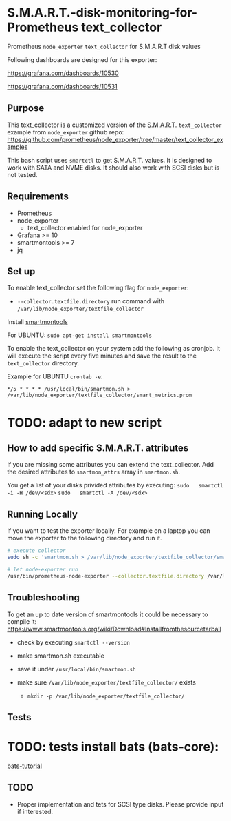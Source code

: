 # S.M.A.R.T.-disk-monitoring-for-Prometheus text_collector

Prometheus `node_exporter` `text_collector` for S.M.A.R.T disk values

Following dashboards are designed for this exporter:

https://grafana.com/dashboards/10530

https://grafana.com/dashboards/10531

## Purpose
This text_collector is a customized version of the S.M.A.R.T. `text_collector`
example from `node_exporter` github repo:
https://github.com/prometheus/node_exporter/tree/master/text_collector_examples

This bash script uses `smartctl` to get S.M.A.R.T. values. It is designed to
work with SATA and NVME disks. It should also work with SCSI disks but is not
tested.

## Requirements
- Prometheus
- node_exporter
  - text_collector enabled for node_exporter
- Grafana >= 10
- smartmontools >= 7
- jq

## Set up
To enable text_collector set the following flag for `node_exporter`:
- `--collector.textfile.directory`
run command with `/var/lib/node_exporter/textfile_collector`

Install [smartmontools](https://www.smartmontools.org/)

For UBUNTU: `sudo apt-get install smartmontools`

To enable the text_collector on your system add the following as cronjob.
It will execute the script every five minutes and save the result to the `text_collector` directory.

Example for UBUNTU `crontab -e`:

`*/5 * * * * /usr/local/bin/smartmon.sh > /var/lib/node_exporter/textfile_collector/smart_metrics.prom`

# TODO: adapt to new script
## How to add specific S.M.A.R.T. attributes
If you are missing some attributes you can extend the text_collector.
Add the desired attributes to `smartmon_attrs` array in `smartmon.sh`.

You get a list of your disks privided attributes by executing:
`sudo 	smartctl -i -H /dev/<sdx>`
`sudo 	smartctl -A /dev/<sdx>`

## Running Locally
If you want to test the exporter locally. For example on a laptop you can move
the exporter to the following directory and run it.
```sh
# execute collector
sudo sh -c 'smartmon.sh > /var/lib/node_exporter/textfile_collector/smart_metrics.prom' 

# let node-exporter run
/usr/bin/prometheus-node-exporter --collector.textfile.directory /var/lib/node_exporter/textfile_collector/
```

## Troubleshooting
To get an up to date version of smartmontools it could be necessary to compile it:
https://www.smartmontools.org/wiki/Download#Installfromthesourcetarball

- check by executing `smartctl --version`

- make smartmon.sh executable

- save it under `/usr/local/bin/smartmon.sh`

- make sure `/var/lib/node_exporter/textfile_collector/` exists
  - `mkdir -p /var/lib/node_exporter/textfile_collector/`


## Tests
# TODO: tests install bats (bats-core):
[bats-tutorial](https://bats-core.readthedocs.io/en/stable/tutorial.html)

## TODO
- Proper implementation and tets for SCSI type disks. Please provide input if interested.
